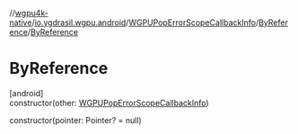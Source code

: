 //[wgpu4k-native](../../../../index.md)/[io.ygdrasil.wgpu.android](../../index.md)/[WGPUPopErrorScopeCallbackInfo](../index.md)/[ByReference](index.md)/[ByReference](-by-reference.md)

# ByReference

[android]\
constructor(other: [WGPUPopErrorScopeCallbackInfo](../index.md))

constructor(pointer: Pointer? = null)